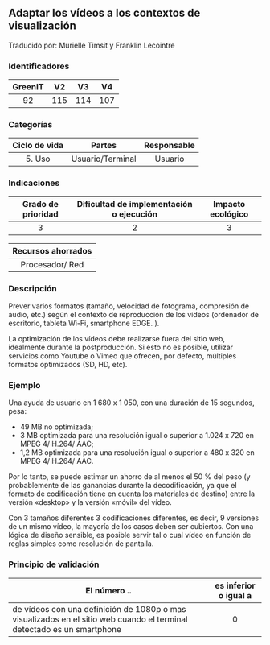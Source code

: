 ## Adaptar los vídeos a los contextos de visualización

Traducido por: Murielle Timsit y Franklin Lecointre

### Identificadores

| GreenIT | V2  | V3  | V4  |
| :-----: | :-: | :-: | :-: |
|   92    | 115 | 114 | 107 |

### Categorías

| Ciclo de vida |      Partes      | Responsable |
| :-----------: | :--------------: | :---------: |
|    5. Uso     | Usuario/Terminal |   Usuario   |

### Indicaciones

| Grado de prioridad | Dificultad de implementación o ejecución | Impacto ecológico |
| :----------------: | :--------------------------------------: | :---------------: |
|         3          |                    2                     |         3         |

| Recursos ahorrados |
| :----------------: |
|  Procesador/ Red   |

### Descripción

Prever varios formatos (tamaño, velocidad de fotograma, compresión de audio, etc.) según el contexto de reproducción de los vídeos (ordenador de escritorio, tableta Wi-Fi, smartphone EDGE. ).

La optimización de los vídeos debe realizarse fuera del sitio web, idealmente durante la postproducción. Si esto no es posible, utilizar servicios como Youtube o Vimeo que ofrecen, por defecto, múltiples formatos optimizados (SD, HD, etc).

### Ejemplo

Una ayuda de usuario en 1 680 x 1 050, con una duración de 15 segundos, pesa:

- 49 MB no optimizada;
- 3 MB optimizada para una resolución igual o superior a 1.024 x 720 en MPEG 4/ H.264/ AAC;
- 1,2 MB optimizada para una resolución igual o superior a 480 x 320 en MPEG 4/ H.264/ AAC.

Por lo tanto, se puede estimar un ahorro de al menos el 50 % del peso (y probablemente de las ganancias durante la decodificación, ya que el formato de codificación tiene en cuenta los materiales de destino) entre la versión «desktop» y la versión «móvil» del vídeo.

Con 3 tamaños diferentes 3 codificaciones diferentes, es decir, 9 versiones de un mismo vídeo, la mayoría de los casos deben ser cubiertos. Con una lógica de diseño sensible, es posible servir tal o cual vídeo en función de reglas simples como resolución de pantalla.

### Principio de validación

| El número ..                                                                                                           | es inferior o igual a |
| ---------------------------------------------------------------------------------------------------------------------- | :-------------------: |
| de vídeos con una definición de 1080p o mas visualizados en el sitio web cuando el terminal detectado es un smartphone |           0           |
